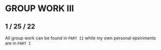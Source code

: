# GROUP WORK III
## 1 / 25 / 22

All group work can be found in ```PART II``` while my own personal epxiriments are in ```PART I```
